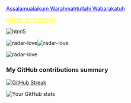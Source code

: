 <a href="#" style="color: blue;">Assalamualaikum Warahmahtullahi Wabarakatuh</a>

<a href="#" style="color: YELLOW;"> NAMA: ROTI BAKAR</a>

<img alt="html5" src="https://img.shields.io/badge/-HTML5-E34F26?style=flat-square&logo=html5&logoColor=white" />


![radar-love](https://github.com/user-attachments/assets/7efd06d0-22b1-4079-a0d9-d3d92619205a)![radar-love](https://github.com/user-attachments/assets/7efd06d0-22b1-4079-a0d9-d3d92619205a)



![radar-love](https://github.com/user-attachments/assets/e4e64225-a561-41ba-aea1-300ad637abea)


<h3>My GitHub contributions summary</h3>
                                     
[![GitHub Streak](https://github-readme-streak-stats.herokuapp.com?user=your_username&theme=dark&ring=fb4362&file=fb4362&currStreakNum=fb4362&currStreakLabel=fb4362&hide_border=true)](https://git.io/streak-stats)


![Your GitHub stats](https://github-readme-stats.vercel.app/api?username=your_username&hide_border=true&show_icons=true&bg_color=151515&title_color=fb4362&icon_color=fb4362&text_bold=false&text_color=9e9e9e)



